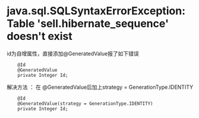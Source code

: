 # java.sql.SQLSyntaxErrorException: Table 'sell.hibernate_sequence' doesn't exist

id为自增属性，直接添加@GeneratedValue报了如下错误
```
    @Id
    @GeneratedValue
    private Integer Id;
```

解决方法 ：
在 @GeneratedValue后加上strategy = GenerationType.IDENTITY
```
    @Id
    @GeneratedValue(strategy = GenerationType.IDENTITY)
    private Integer Id;
```
